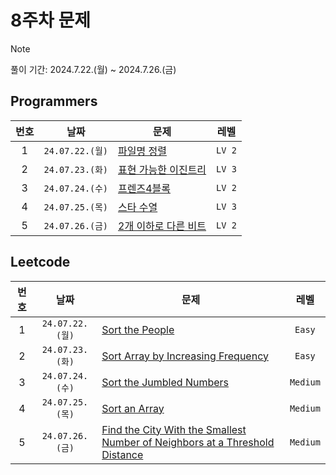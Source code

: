 # 8주차 문제

> [!NOTE]
> 풀이 기간: 2024.7.22.(월) ~ 2024.7.26.(금)

## Programmers

| 번호  |      날짜       | 문제                                                                                     |  레벨  |
| :---: | :-------------: | ---------------------------------------------------------------------------------------- | :----: |
|   1   | `24.07.22.(월)` | [파일명 정렬](https://school.programmers.co.kr/learn/courses/30/lessons/17686)           | `LV 2` |
|   2   | `24.07.23.(화)` | [표현 가능한 이진트리](https://school.programmers.co.kr/learn/courses/30/lessons/150367) | `LV 3` |
|   3   | `24.07.24.(수)` | [프렌즈4블록](https://school.programmers.co.kr/learn/courses/30/lessons/17679)           | `LV 2` |
|   4   | `24.07.25.(목)` | [스타 수열](https://school.programmers.co.kr/learn/courses/30/lessons/70130)             | `LV 3` |
|   5   | `24.07.26.(금)` | [2개 이하로 다른 비트](https://school.programmers.co.kr/learn/courses/30/lessons/77885)  | `LV 2` |

## Leetcode

| 번호  |      날짜       | 문제                                                                                                                                                                                                                                          |   레벨   |
| :---: | :-------------: | --------------------------------------------------------------------------------------------------------------------------------------------------------------------------------------------------------------------------------------------- | :------: |
|   1   | `24.07.22.(월)` | [Sort the People](https://leetcode.com/problems/sort-the-people/description/?envType=daily-question&envId=2024-07-22)                                                                                                                         |  `Easy`  |
|   2   | `24.07.23.(화)` | [Sort Array by Increasing Frequency](https://leetcode.com/problems/sort-array-by-increasing-frequency/description/?envType=daily-question&envId=2024-07-23)                                                                                   |  `Easy`  |
|   3   | `24.07.24.(수)` | [Sort the Jumbled Numbers](https://leetcode.com/problems/sort-the-jumbled-numbers/description/?envType=daily-question&envId=2024-07-24)                                                                                                       | `Medium` |
|   4   | `24.07.25.(목)` | [Sort an Array](https://leetcode.com/problems/sort-an-array/description/?envType=daily-question&envId=2024-07-25)                                                                                                                             | `Medium` |
|   5   | `24.07.26.(금)` | [Find the City With the Smallest Number of Neighbors at a Threshold Distance](https://leetcode.com/problems/find-the-city-with-the-smallest-number-of-neighbors-at-a-threshold-distance/description/?envType=daily-question&envId=2024-07-26) | `Medium` |
